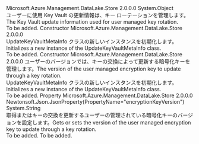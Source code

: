<Type Name="UpdateKeyVaultMetaInfo" FullName="Microsoft.Azure.Management.DataLake.Store.Models.UpdateKeyVaultMetaInfo">
  <TypeSignature Language="C#" Value="public class UpdateKeyVaultMetaInfo" />
  <TypeSignature Language="ILAsm" Value=".class public auto ansi beforefieldinit UpdateKeyVaultMetaInfo extends System.Object" />
  <TypeSignature Language="DocId" Value="T:Microsoft.Azure.Management.DataLake.Store.Models.UpdateKeyVaultMetaInfo" />
  <TypeSignature Language="VB.NET" Value="Public Class UpdateKeyVaultMetaInfo" />
  <TypeSignature Language="F#" Value="type UpdateKeyVaultMetaInfo = class" />
  <AssemblyInfo>
    <AssemblyName>Microsoft.Azure.Management.DataLake.Store</AssemblyName>
    <AssemblyVersion>2.0.0.0</AssemblyVersion>
  </AssemblyInfo>
  <Base>
    <BaseTypeName>System.Object</BaseTypeName>
  </Base>
  <Interfaces />
  <Docs>
    <summary>
            <span data-ttu-id="84ecb-101">ユーザーに使用 Key Vault の更新情報は、キー ローテーションを管理します。</span><span class="sxs-lookup"><span data-stu-id="84ecb-101">The Key Vault update information used for user managed key rotation.</span></span>
            </summary>
    <remarks>To be added.</remarks>
  </Docs>
  <Members>
    <Member MemberName=".ctor">
      <MemberSignature Language="C#" Value="public UpdateKeyVaultMetaInfo ();" />
      <MemberSignature Language="ILAsm" Value=".method public hidebysig specialname rtspecialname instance void .ctor() cil managed" />
      <MemberSignature Language="DocId" Value="M:Microsoft.Azure.Management.DataLake.Store.Models.UpdateKeyVaultMetaInfo.#ctor" />
      <MemberSignature Language="VB.NET" Value="Public Sub New ()" />
      <MemberType>Constructor</MemberType>
      <AssemblyInfo>
        <AssemblyName>Microsoft.Azure.Management.DataLake.Store</AssemblyName>
        <AssemblyVersion>2.0.0.0</AssemblyVersion>
      </AssemblyInfo>
      <Parameters />
      <Docs>
        <summary>
            <span data-ttu-id="84ecb-102">UpdateKeyVaultMetaInfo クラスの新しいインスタンスを初期化します。</span><span class="sxs-lookup"><span data-stu-id="84ecb-102">Initializes a new instance of the UpdateKeyVaultMetaInfo class.</span></span>
            </summary>
        <remarks>To be added.</remarks>
      </Docs>
    </Member>
    <Member MemberName=".ctor">
      <MemberSignature Language="C#" Value="public UpdateKeyVaultMetaInfo (string encryptionKeyVersion = null);" />
      <MemberSignature Language="ILAsm" Value=".method public hidebysig specialname rtspecialname instance void .ctor(string encryptionKeyVersion) cil managed" />
      <MemberSignature Language="DocId" Value="M:Microsoft.Azure.Management.DataLake.Store.Models.UpdateKeyVaultMetaInfo.#ctor(System.String)" />
      <MemberSignature Language="VB.NET" Value="Public Sub New (Optional encryptionKeyVersion As String = null)" />
      <MemberSignature Language="F#" Value="new Microsoft.Azure.Management.DataLake.Store.Models.UpdateKeyVaultMetaInfo : string -&gt; Microsoft.Azure.Management.DataLake.Store.Models.UpdateKeyVaultMetaInfo" Usage="new Microsoft.Azure.Management.DataLake.Store.Models.UpdateKeyVaultMetaInfo encryptionKeyVersion" />
      <MemberType>Constructor</MemberType>
      <AssemblyInfo>
        <AssemblyName>Microsoft.Azure.Management.DataLake.Store</AssemblyName>
        <AssemblyVersion>2.0.0.0</AssemblyVersion>
      </AssemblyInfo>
      <Parameters>
        <Parameter Name="encryptionKeyVersion" Type="System.String" />
      </Parameters>
      <Docs>
        <param name="encryptionKeyVersion"><span data-ttu-id="84ecb-103">ユーザーのバージョンでは、キーの交換によって更新する暗号化キーを管理します。</span><span class="sxs-lookup"><span data-stu-id="84ecb-103">The version of the user managed encryption key to update through a key rotation.</span></span></param>
        <summary>
            <span data-ttu-id="84ecb-104">UpdateKeyVaultMetaInfo クラスの新しいインスタンスを初期化します。</span><span class="sxs-lookup"><span data-stu-id="84ecb-104">Initializes a new instance of the UpdateKeyVaultMetaInfo class.</span></span>
            </summary>
        <remarks>To be added.</remarks>
      </Docs>
    </Member>
    <Member MemberName="EncryptionKeyVersion">
      <MemberSignature Language="C#" Value="public string EncryptionKeyVersion { get; set; }" />
      <MemberSignature Language="ILAsm" Value=".property instance string EncryptionKeyVersion" />
      <MemberSignature Language="DocId" Value="P:Microsoft.Azure.Management.DataLake.Store.Models.UpdateKeyVaultMetaInfo.EncryptionKeyVersion" />
      <MemberSignature Language="VB.NET" Value="Public Property EncryptionKeyVersion As String" />
      <MemberSignature Language="F#" Value="member this.EncryptionKeyVersion : string with get, set" Usage="Microsoft.Azure.Management.DataLake.Store.Models.UpdateKeyVaultMetaInfo.EncryptionKeyVersion" />
      <MemberType>Property</MemberType>
      <AssemblyInfo>
        <AssemblyName>Microsoft.Azure.Management.DataLake.Store</AssemblyName>
        <AssemblyVersion>2.0.0.0</AssemblyVersion>
      </AssemblyInfo>
      <Attributes>
        <Attribute>
          <AttributeName>Newtonsoft.Json.JsonProperty(PropertyName="encryptionKeyVersion")</AttributeName>
        </Attribute>
      </Attributes>
      <ReturnValue>
        <ReturnType>System.String</ReturnType>
      </ReturnValue>
      <Docs>
        <summary>
            <span data-ttu-id="84ecb-105">取得またはキーの交換を更新するユーザーの管理されている暗号化キーのバージョンを設定します。</span><span class="sxs-lookup"><span data-stu-id="84ecb-105">Gets or sets the version of the user managed encryption key to update through a key rotation.</span></span>
            </summary>
        <value>To be added.</value>
        <remarks>To be added.</remarks>
      </Docs>
    </Member>
  </Members>
</Type>